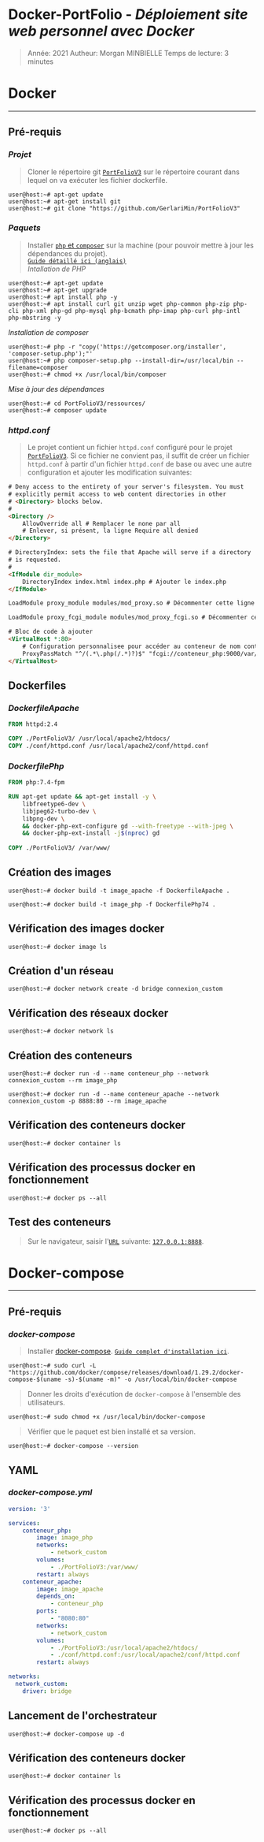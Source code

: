 # Docker-PortFolio - *Déploiement site web personnel avec Docker*
> Année: 2021
> Autheur: Morgan MINBIELLE
> Temps de lecture: 3 minutes

# Docker
---
## Pré-requis

### *Projet*
> Cloner le répertoire git [`PortFolioV3`](github.com/GerlariMin/PortFolioV3/) sur le répertoire courant dans lequel on va exécuter les fichier dockerfile.
```console
user@host:~# apt-get update
user@host:~# apt-get install git
user@host:~# git clone "https://github.com/GerlariMin/PortFolioV3"
```

### *Paquets*

> Installer [`php` et `composer`](https://www.howtoforge.com/how-to-install-php-composer-on-debian-11/#:~:text=How%20to%20Install%20PHP%20Composer%20on%20Debian%2011,...%204%20Testing%20the%20PHP%20Composer%20Installation.%20) sur la machine (pour pouvoir mettre à jour les dépendances du projet).  
[`Guide détaillé ici (anglais)`](https://www.howtoforge.com/how-to-install-php-composer-on-debian-11/#:~:text=How%20to%20Install%20PHP%20Composer%20on%20Debian%2011,...%204%20Testing%20the%20PHP%20Composer%20Installation.%20)  
*Intallation de PHP*  
```console
user@host:~# apt-get update
user@host:~# apt-get upgrade
user@host:~# apt install php -y
user@host:~# apt install curl git unzip wget php-common php-zip php-cli php-xml php-gd php-mysql php-bcmath php-imap php-curl php-intl php-mbstring -y
```  
*Installation de composer*  
```console
user@host:~# php -r "copy('https://getcomposer.org/installer', 'composer-setup.php');"'
user@host:~# php composer-setup.php --install-dir=/usr/local/bin --filename=composer
user@host:~# chmod +x /usr/local/bin/composer
```  
*Mise à jour des dépendances*  
```console
user@host:~# cd PortFolioV3/ressources/
user@host:~# composer update
```

### *httpd.conf*

> Le projet contient un fichier `httpd.conf` configuré pour le projet [`PortFolioV3`](github.com/GerlariMin/PortFolioV3/).
> Si ce fichier ne convient pas, il suffit de créer un fichier `httpd.conf` à partir d'un fichier `httpd.conf` de base ou avec une autre configuration et ajouter les modification suivantes:   

```html
# Deny access to the entirety of your server's filesystem. You must
# explicitly permit access to web content directories in other
# <Directory> blocks below.
#
<Directory />
    AllowOverride all # Remplacer le none par all
    # Enlever, si présent, la ligne Require all denied
</Directory>
```

```html
# DirectoryIndex: sets the file that Apache will serve if a directory
# is requested.
#
<IfModule dir_module>
    DirectoryIndex index.html index.php # Ajouter le index.php
</IfModule>
```  

```html
LoadModule proxy_module modules/mod_proxy.so # Décommenter cette ligne
```

```html
LoadModule proxy_fcgi_module modules/mod_proxy_fcgi.so # Décommenter cette ligne
```

```html
# Bloc de code à ajouter
<VirtualHost *:80>
    # Configuration personnalisee pour accéder au conteneur de nom conteneur_php qui va traiter le code PHP
	ProxyPassMatch "^/(.*\.php(/.*)?)$" "fcgi://conteneur_php:9000/var/www/" enablereuse=on
</VirtualHost>
```

## Dockerfiles

### *DockerfileApache*

```dockerfile
FROM httpd:2.4

COPY ./PortFolioV3/ /usr/local/apache2/htdocs/
COPY ./conf/httpd.conf /usr/local/apache2/conf/httpd.conf
```

### *DockerfilePhp*

```dockerfile
FROM php:7.4-fpm

RUN apt-get update && apt-get install -y \
    libfreetype6-dev \
    libjpeg62-turbo-dev \
    libpng-dev \
    && docker-php-ext-configure gd --with-freetype --with-jpeg \
    && docker-php-ext-install -j$(nproc) gd
    
COPY ./PortFolioV3/ /var/www/
```

## Création des images

```console
user@host:~# docker build -t image_apache -f DockerfileApache .
```

```console
user@host:~# docker build -t image_php -f DockerfilePhp74 .
```

## Vérification des images docker

```console
user@host:~# docker image ls
```

## Création d'un réseau

```console
user@host:~# docker network create -d bridge connexion_custom
```

## Vérification des réseaux docker

```console
user@host:~# docker network ls
```

## Création des conteneurs

```console
user@host:~# docker run -d --name conteneur_php --network connexion_custom --rm image_php
```

```console
user@host:~# docker run -d --name conteneur_apache --network connexion_custom -p 8888:80 --rm image_apache
```

## Vérification des conteneurs docker

```console
user@host:~# docker container ls
```

## Vérification des processus docker en fonctionnement

```console
user@host:~# docker ps --all
```

## Test des conteneurs
> Sur le navigateur, saisir l'[`URL`](127.0.0.1:8888) suivante: [`127.0.0.1:8888`](127.0.0.1:8888).  

# Docker-compose
---
## Pré-requis
### *docker-compose*
> Installer [docker-compose](https://docs.docker.com/compose/). [`Guide complet d'installation ici`](https://docs.docker.com/compose/install/).
```console
user@host:~# sudo curl -L "https://github.com/docker/compose/releases/download/1.29.2/docker-compose-$(uname -s)-$(uname -m)" -o /usr/local/bin/docker-compose
```

> Donner les droits d'exécution de `docker-compose` à l'ensemble des utilisateurs.
```console
user@host:~# sudo chmod +x /usr/local/bin/docker-compose
```

> Vérifier que le paquet est bien installé et sa version.
```console
user@host:~# docker-compose --version
```

## YAML
### *docker-compose.yml*
```yml
version: '3'

services:
    conteneur_php:
        image: image_php
        networks:
            - network_custom
        volumes:
            - ./PortFolioV3:/var/www/
        restart: always
    conteneur_apache:
        image: image_apache
        depends_on:
            - conteneur_php
        ports:
            - "8080:80"
        networks:
            - network_custom
        volumes:
            - ./PortFolioV3:/usr/local/apache2/htdocs/
            - ./conf/httpd.conf:/usr/local/apache2/conf/httpd.conf
        restart: always

networks:
  network_custom:
    driver: bridge
```

## Lancement de l'orchestrateur
```console
user@host:~# docker-compose up -d
```

## Vérification des conteneurs docker

```console
user@host:~# docker container ls
```

## Vérification des processus docker en fonctionnement

```console
user@host:~# docker ps --all
```
